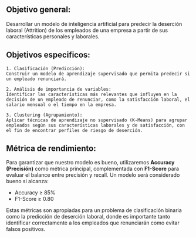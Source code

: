 ## Objetivo general: 
Desarrollar un modelo de inteligencia artificial para predecir la deserción laboral (Attrition) de los empleados de una empresa a partir de sus características personales y laborales.

## Objetivos especificos:
    1. Clasificación (Predicción):
    Construir un modelo de aprendizaje supervisado que permita predecir si un empleado renunciará.

    2. Análisis de importancia de variables:
    Identificar las características más relevantes que influyen en la decisión de un empleado de renunciar, como la satisfacción laboral, el salario mensual o el tiempo en la empresa.

    3. Clustering (Agrupamiento):
    Aplicar técnicas de aprendizaje no supervisado (K-Means) para agrupar empleados según sus características laborales y de satisfacción, con el fin de encontrar perfiles de riesgo de deserción.

## Métrica de rendimiento:
Para garantizar que nuestro modelo es bueno, utilizaremos **Accuracy (Precisión)** como métrica principal, complementada con **F1-Score** para evaluar el balance entre precisión y recall. Un modelo será considerado bueno si alcanza:
- Accuracy ≥ 85%
- F1-Score ≥ 0.80

Estas métricas son apropiadas para un problema de clasificación binaria como la predicción de deserción laboral, donde es importante tanto identificar correctamente a los empleados que renunciarán como evitar falsos positivos.

